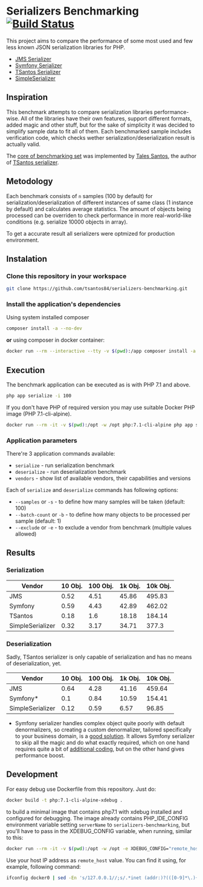 # Serializers Benchmarking [![Build Status](https://travis-ci.org/tsantos84/serializers-benchmarking.svg?branch=master)](https://travis-ci.org/tsantos84/serializers-benchmarking)

This project aims to compare the performance of some most used and few less known JSON serialization libraries for PHP.

- [JMS Serializer](http://jmsyst.com/libs/serializer)
- [Symfony Serializer](https://symfony.com/doc/current/components/serializer.html)
- [TSantos Serializer](https://github.com/tsantos84/serializer)
- [SimpleSerializer](https://github.com/opensoft/simple-serializer/)

## Inspiration

This benchmark attempts to compare serialization libraries performance-wise. All of the libraries have their own features,
support different formats, added magic and other stuff, but for the sake of simplicity it was decided to simplify sample data
to fit all of them. Each benchmarked sample includes verification code, which checks wether serialization/deserialization
result is actually valid.

The [core of benchmarking set](https://github.com/tsantos84/serializers-benchmarking) was implemented by [Tales Santos](https://github.com/tsantos84), the author of
[TSantos serializer](https://github.com/tsantos84/serializer).

## Metodology

Each benchmark consists of `n` samples (100 by default) for serialization/deserialization of different instances of same
class (1 instance by default) and calculates average statistics. The amount of objects being processed can be overriden 
to check performance in more real-world-like conditions (e.g. serialize 10000 objects in array).

To get a accurate result all serializers were optmized for production environment.

## Instalation

### Clone this repository in your workspace

```bash
git clone https://github.com/tsantos84/serializers-benchmarking.git
```

### Install the application's dependencies

Using system installed composer

```bash
composer install -a --no-dev
```

**or** using composer in docker container:

```bash
docker run --rm --interactive --tty -v $(pwd):/app composer install -a --no-dev
```

## Execution

The benchmark application can be executed as is with PHP 7.1 and above.

```bash
php app serialize -i 100
```

If you don't have PHP of required version you may use suitable Docker PHP image (PHP 7.1-cli-alpine).

```bash
docker run --rm -it -v $(pwd):/opt -w /opt php:7.1-cli-alpine php app serialize
```

### Application parameters

There're 3 application commands available:
  - `serialize` - run serialization benchmark
  - `deserialize` - run deserialization benchmark
  - `vendors` - show list of available vendors, their capabilities and versions
 
Each of `serialize` and `deserialize` commands has following options:
  - `--samples` or `-s` - to define how many samples will be taken (default: 100)
  - `--batch-count` or `-b` - to define how many objects to be processed per sample (default: 1)
  - `--exclude` or `-e` - to exclude a vendor from benchmark (multiple values allowed)


## Results
### Serialization

| Vendor            | 10 Obj.| 100 Obj. | 1k Obj. | 10k Obj. |
|-------------------|--------|----------|---------|----------|
| JMS               | 0.52   | 4.51     | 45.86   | 495.83   |
| Symfony           | 0.59   | 4.43     | 42.89   | 462.02   |
| TSantos           | 0.18   | 1.6      | 18.18   | 184.14   |
| SimpleSerializer  | 0.32   | 3.17     | 34.71   | 377.3    |

### Deserialization
Sadly, TSantos serializer is only capable of serialization and has no means of deserialization, yet.

| Vendor            | 10 Obj.| 100 Obj. | 1k Obj. | 10k Obj. |
|-------------------|--------|----------|---------|----------|
| JMS               | 0.64   | 4.28     | 41.16   | 459.64   |
| Symfony*          | 0.1    | 0.84     | 10.59   | 154.41   |
| SimpleSerializer  | 0.12   | 0.59     | 6.57    | 96.85    |

* Symfony serializer handles complex object quite poorly with default denormalizers, so creating a custom denormalizer,
tailored specifically to your business domain, is a [good solution](https://thomas.jarrand.fr/blog/serialization/). It
allows Symfony serializer to skip all the magic and do what exactly required, which on one hand requires quite a bit of
[additional coding](blob/master/src/Unserialize/Symfony/PersonDenormalizer.php), but on the other hand gives performance boost.  

## Development

For easy debug use Dockerfile from this repository. Just do:

```bash
docker build -t php:7.1-cli-alpine-xdebug .
```

to build a minimal image that contains php7.1 with xdebug installed and configured for debugging.
The image already contains PHP_IDE_CONFIG environment variable setting `serverName` to `serializers-benchmarking`,
but you'll have to pass in the XDEBUG_CONFIG variable, when running, similar to this:

```bash
docker run --rm -it -v $(pwd):/opt -w /opt -e XDEBUG_CONFIG="remote_host=172.17.0.1" php:7.1-cli-alpine-xdebug php app.php 1
```

Use your host IP address as `remote_host` value. You can find it using, for example, following command:

```bash
ifconfig docker0 | sed -En 's/127.0.0.1//;s/.*inet (addr:)?(([0-9]*\.){3}[0-9]*).*/\2/p'
```
